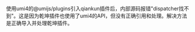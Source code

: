 使用umi4的@umijs/plugins引入qiankun插件后，内部源码报错"dispatcher找不到"。这是因为乾坤插件也使用了umi4的API，但没有正确引用和处理。解决方法是正确导入并处理乾坤插件。
